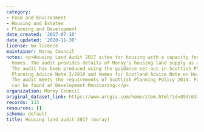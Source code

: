 ```yaml
---
category:
- Food and Environment
- Housing and Estates
- Planning and Development
date_created: '2017-07-10'
date_updated: '2020-11-30'
license: No licence
maintainer: Moray Council
notes: <p>Housing Land Audit 2017 sites for housing with a capacity for 4 or more
  homes. The audit provides details of Moray's housing land supply as at January 2017.
  The audit has been produced using the guidance set out in Scottish Planning Policy,
  Planning Advice Note 2/2010 and Homes for Scotland Advice Note on Housing Land Audits.
  The audit meets the requirements of Scottish Planning Policy 2014. Further information
  can be found at Development Monitoring.</p>
organization: Moray Council
original_dataset_link: https://www.arcgis.com/home/item.html?id=89dc6334d385499394d60066627b3dc6
records: 133
resources: []
schema: default
title: Housing land audit 2017 (moray)
---
```

